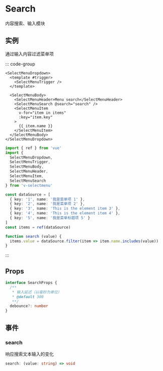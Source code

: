 # Search

内容搜索、输入模块

## 实例

通过输入内容过滤菜单项

<script setup>
import {
  MenuSearch
} from '@/script/select-menu/search'
</script>

::: code-group

```vue-html
<SelectMenuDropdown>
  <template #trigger>
    <SelectMenuTrigger />
  </template>

  <SelectMenuBody>
    <SelectMenuHeader>Menu search</SelectMenuHeader>
    <SelectMenuSearch @search="search" />
    <SelectMenuItem
      v-for="item in items"
      :key="item.key"
    >
      {{ item.name }}
    </SelectMenuItem>
  </SelectMenuBody>
</SelectMenuDropdown>
```

```ts
import { ref } from 'vue'
import {
  SelectMenuDropdown,
  SelectMenuTrigger,
  SelectMenuBody,
  SelectMenuHeader,
  SelectMenuItem,
  SelectMenuSearch
} from 'v-selectmenu'

const dataSource = [
  { key: '1', name: '我是菜单项 1' },
  { key: '2', name: '我是菜单项 2' },
  { key: '3', name: 'This is the element item 3' },
  { key: '4', name: 'This is the element item 4' },
  { key: '5', name: '我是菜单标题项 5' }
]
const items = ref(dataSource)

function search (value) {
  items.value = dataSource.filter(item => item.name.includes(value))
}
```

:::

<MenuSearch />

## Props

```ts
interface SearchProps {
  /**
   * 输入延迟（以毫秒为单位）
   * @default 300
   **/
  debounce?: number
}
```

## 事件

### search

响应搜索文本输入的变化

```ts
search: (value: string) => void
```
